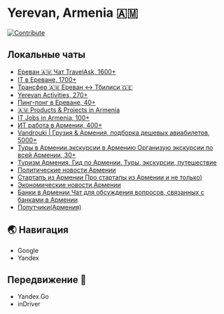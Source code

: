 # Yerevan, Armenia 🇦🇲

[![Contribute](https://img.shields.io/badge/contribute-100000?style=for-the-badge&logo=github&logoColor=white)](https://github.com/deskntea/destinations/)


## Локальные чаты

- [Ереван 🇦🇲 Чат TravelAsk, 1600+](https://t.me/travelask_erevan_chat)
- [IT в Ереване, 1700+](https://t.me/iterevan)
- [Трансфер 🇦🇲 Ереван ↔ Тбилиси 🇬🇪](https://t.me/Tbilisi_Yerevan_transfer)
- [Yerevan Activities, 270+](https://t.me/Yactivities)
- [Пинг-понг в Ереване, 40+](https://t.me/Yactivities)
- [🇦🇲 Products & Projects in Armenia](https://t.me/product_armenia)
- [IT Jobs in Armenia, 100+](https://t.me/itjobsam)
- [ИТ работа в Армении, 400+](https://t.me/ArmeniaItJob)
- [Vandrouki | Грузия & Армения, подборка дешевых авиабилетов, 5000+](https://t.me/vandroukigeam)
- [Туры в Армении.экскурсии в Армению Организую экскурсии по всей Армении, 30+](https://t.me/tour_David_Armenia)
- [Туризм Армения. Гид по Армении. Туры, экскурсии, путешествие](https://t.me/tourism_in_armenia_asmik)
- [Политические новости Армении](https://t.me/bagramyan26)
- [Стартапъ из Армении Про стартапы из Армении и не только)](https://t.me/armenianstartup)
- [Экономические новости Армении](https://t.me/economyofarmenia)
- [Банки в Армении Чат для обсуждения вопросов, связанных с банками в Армении](https://t.me/+tkxjy-IbDFZhODAy)
- [Попутчики(Армения)](https://t.me/blablacararm)

## 🌏 Навигация
- Google
- Yandex

## Передвижение 🚕
- Yandex.Go
- inDriver
